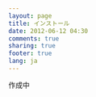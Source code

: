 ```yaml
---
layout: page
title: インストール
date: 2012-06-12 04:30
comments: true
sharing: true
footer: true
lang: ja
---
```


作成中
